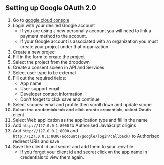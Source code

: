 ## Setting up Google OAuth 2.0

1. Go to [google cloud console](https://console.cloud.google.com/)
2. Login with your desired Google account
    - If you are using a new personally account you will need to link a payment method to the account.
    - If your Google account is associated with an organization you must create your project under that organization.
3. Create a new project
4. Fill in the form to create the project
5. Select the project from the dropdown
6. Create a consent screen in API and Services
7. Select user type to be external
8. Fill out the required fields:
   - App name
   - User support email
   - Developer contact information
   - Don't forget to click save and continue
9. Select scopes: email and profile then scroll down and update scope
10. Select the credentials tab and click create credentials, select Oauth client
11. Select Web application as the application type and fill in the name
12. Add `http://127.0.0.1:8000` to Authorised JavaScript origins
13. Add `http://127.0.0.1:8000` and `http://127.0.0.1:8000/accounts/google/login/callback/` to Authorised redirect URIs and save
14. Save the client id and secret and add them to your .env file
    - If you forget your client id and secret click on the app name in credentials to view them again.
